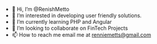 - 👋 Hi, I’m @RenishMetto
- 👀 I’m interested in developing user friendly solutions.
- 🌱 I’m currently learning PHP and Angular
- 💞️ I’m looking to collaborate on FinTech Projects
- 📫 How to reach me email me at renniemetts@gmail.com

<!---
RenishMetto/RenishMetto is a ✨ special ✨ repository because its `README.md` (this file) appears on your GitHub profile.
You can click the Preview link to take a look at your changes.
--->
